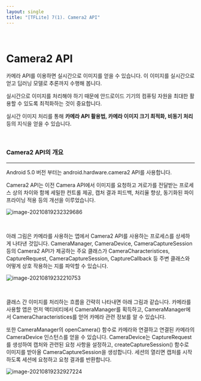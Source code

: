 ```yaml
---
layout: single
title: "[TFLite] 7(1). Camera2 API"
---
```


<br>

# Camera2 API

카메라 API를 이용하면 실시간으로 이미지를 얻을 수 있습니다. 이 이미지를 실시간으로 얻고 딥러닝 모델로 추론까지 수행해 봅니다. 

실시간으로 이미지를 처리해야 하기 때문에 안드로이드 기기의 컴퓨팅 자원을 최대한 활용할 수 있도록 최적화하는 것이 중요합니다. 

실시간 이미지 처리를 통해 **카메라 API 활용법, 카메라 이미지 크기 최적화, 비동기 처리** 등의 지식을 얻을 수 있습니다. 

<br>

### Camera2 API의 개요

---

Android 5.0 버전 부터는 android.hardware.camera2 API를 사용합니다. 

Camera2 API는 이전 Camera API에서 이미지를 요청하고 겨로가를 전달받는 프로세스 상의 차이와 함께 세밀한 컨트롤 제공, 캡처 결과 피드백, 처리율 향상, 동기화된 파이프라이닝 적용 등의 개선을 이루었습니다. 

![image-20210819232329686](C:\Users\wjsdu\AppData\Roaming\Typora\typora-user-images\image-20210819232329686.png)

<br>

아래 그림은 카메라를 사용하는 앱에서 Camera2 API를 사용하는 프로세스를 상세하게 나타낸 것입니다. CameraManager, CameraDevice, CameraCaptureSession 등의 Camera2 API가 제공하는 주요 클래스가 CameraCharacteristices, CaptureRequest, CameraCaptureSession, CaptureCallback 등 주변 클래스와 어떻게 상호 작용하는 지를 파악할 수 있습니다. 

![image-20210819232210753](C:\Users\wjsdu\AppData\Roaming\Typora\typora-user-images\image-20210819232210753.png)

<br>

클래스 간 이미지를 처리하는 흐름을 간략히 나타내면 아래 그림과 같습니다. 카메라를 사용할 앱은 먼저 액티비티에서 CameraManager를 획득하고, CameraManager에서 CameraCharacteristices를 얻어 카메라 관련 정보를 알 수 있습니다. 

또한 CameraManager의 openCamera() 함수로 카메라와 연결하고 연결된 카메라의 CameraDevice 인스턴스를 얻을 수 있습니다. CameraDevice는 CaptureRequest를 생성하여 캡처와 관련된 요청 사항을 설정하고, createCaptureSession() 함수로 이미지를 받아올 CameraCaptureSession을 생성합니다. 세션의 열리면 캡처를 시작하도록 세션에 요청하고 요청 결과를 반환합니다. 

![image-20210819232927224](C:\Users\wjsdu\AppData\Roaming\Typora\typora-user-images\image-20210819232927224.png)

<br>

<br>

